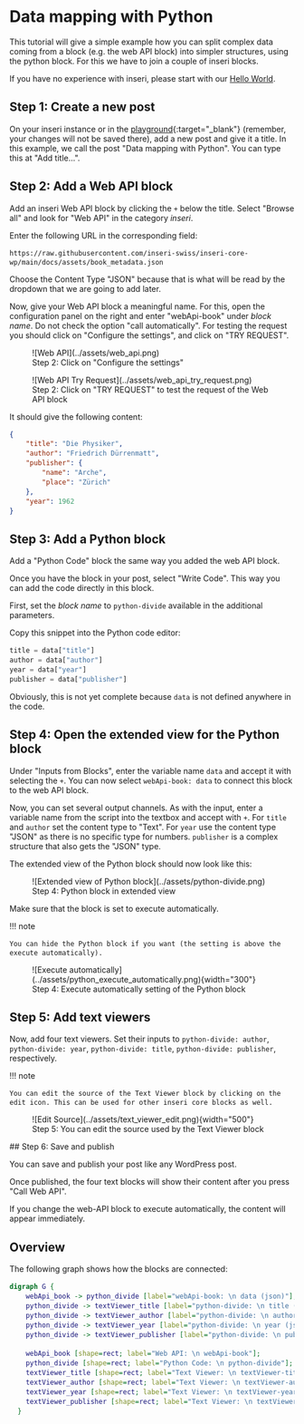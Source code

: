 # Data mapping with Python

This tutorial will give a simple example how you can split complex data coming from a block (e.g. the web API block) into simpler structures, using the python block.
For this we have to join a couple of inseri blocks.

If you have no experience with inseri, please start with our [Hello World](./hello-world.md).

## Step 1: Create a new post

On your inseri instance or in the [playground](https://playground.inseri.swiss){:target="\_blank"} (remember, your changes will not be saved there), add a new post and give it a title.
In this example, we call the post "Data mapping with Python". You can type this at "Add title...".

## Step 2: Add a Web API block

Add an inseri Web API block by clicking the `+` below the title.
Select "Browse all" and look for "Web API" in the category _inseri_.

Enter the following URL in the corresponding field:

```
https://raw.githubusercontent.com/inseri-swiss/inseri-core-wp/main/docs/assets/book_metadata.json
```

Choose the Content Type "JSON" because that is what will be read by the dropdown that we are going to add later.

Now, give your Web API block a meaningful name.
For this, open the configuration panel on the right and enter "webApi-book" under _block name_.
Do not check the option "call automatically". For testing the request you should click on "Configure the settings", and click on "TRY REQUEST".

<figure markdown>
![Web API](../assets/web_api.png)
  <figcaption>Step 2: Click on "Configure the settings"</figcaption>
</figure>

<figure markdown>
![Web API Try Request](../assets/web_api_try_request.png)
  <figcaption>Step 2: Click on "TRY REQUEST" to test the request of the Web API block</figcaption>
</figure>

It should give the following content:

```json
{
	"title": "Die Physiker",
	"author": "Friedrich Dürrenmatt",
	"publisher": {
		"name": "Arche",
		"place": "Zürich"
	},
	"year": 1962
}
```

## Step 3: Add a Python block

Add a "Python Code" block the same way you added the web API block.

Once you have the block in your post, select "Write Code". This way you can add the code directly in this block.

First, set the _block name_ to `python-divide` available in the additional parameters.

Copy this snippet into the Python code editor:

```python
title = data["title"]
author = data["author"]
year = data["year"]
publisher = data["publisher"]
```

Obviously, this is not yet complete because `data` is not defined anywhere in the code.

## Step 4: Open the extended view for the Python block

Under "Inputs from Blocks", enter the variable name `data` and accept it with selecting the `+`.
You can now select `webApi-book: data` to connect this block to the web API block.

Now, you can set several output channels.
As with the input, enter a variable name from the script into the textbox and accept with `+`.
For `title` and `author` set the content type to "Text".
For `year` use the content type "JSON" as there is no specific type for numbers.
`publisher` is a complex structure that also gets the "JSON" type.

The extended view of the Python block should now look like this:

<figure markdown>
![Extended view of Python block](../assets/python-divide.png)
<figcaption>Step 4: Python block in extended view</figcaption>
</figure>

Make sure that the block is set to execute automatically.

!!! note

    You can hide the Python block if you want (the setting is above the execute automatically).

<figure markdown>
![Execute automatically](../assets/python_execute_automatically.png){width="300"}
<figcaption>Step 4: Execute automatically setting of the Python block</figcaption>
</figure>

## Step 5: Add text viewers

Now, add four text viewers.
Set their inputs to `python-divide: author`, `python-divide: year`, `python-divide: title`, `python-divide: publisher`, respectively.

!!! note

    You can edit the source of the Text Viewer block by clicking on the edit icon. This can be used for other inseri core blocks as well.

<figure markdown>
![Edit Source](../assets/text_viewer_edit.png){width="500"}
<figcaption>Step 5: You can edit the source used by the Text Viewer block</figcaption>
</figure>
## Step 6: Save and publish

You can save and publish your post like any WordPress post.

Once published, the four text blocks will show their content after you press "Call Web API".

If you change the web-API block to execute automatically, the content will appear immediately.

## Overview

The following graph shows how the blocks are connected:

```dot
digraph G {
    webApi_book -> python_divide [label="webApi-book: \n data (json)"];
    python_divide -> textViewer_title [label="python-divide: \n title (text)"];
    python_divide -> textViewer_author [label="python-divide: \n author (text)"];
    python_divide -> textViewer_year [label="python-divide: \n year (json)"];
    python_divide -> textViewer_publisher [label="python-divide: \n publisher (json)"];

    webApi_book [shape=rect; label="Web API: \n webApi-book"];
    python_divide [shape=rect; label="Python Code: \n python-divide"];
    textViewer_title [shape=rect; label="Text Viewer: \n textViewer-title"];
    textViewer_author [shape=rect; label="Text Viewer: \n textViewer-author"];
    textViewer_year [shape=rect; label="Text Viewer: \n textViewer-year"];
    textViewer_publisher [shape=rect; label="Text Viewer: \n textViewer-publisher"];
  }
```
